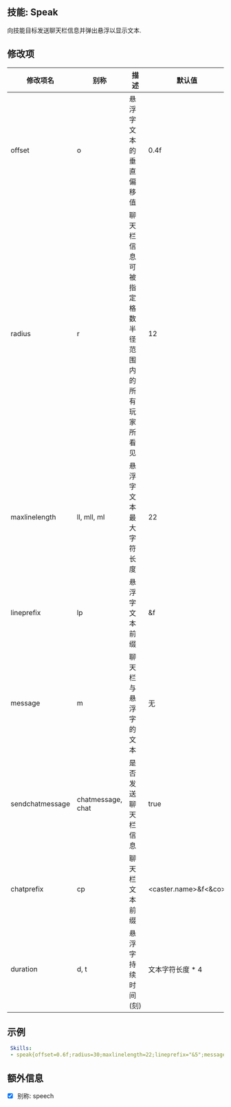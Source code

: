技能: Speak
--------------------------

向技能目标发送聊天栏信息并弹出悬浮以显示文本.

修改项
----------

| 修改项名 | 别称    | 描述                                                                                                    | 默认值 |
|-----------|------------|----------------------------------------------------------------------------------------------------------------|---------------|
| offset        | o           | 悬浮字文本的垂直偏移值 | 0.4f                             |
| radius        | r           | 聊天栏信息可被指定格数半径范围内的所有玩家所看见 | 12  |                            
| maxlinelength | ll, mll, ml | 悬浮字文本最大字符长度 | 22                               |
| lineprefix    | lp          | 悬浮字文本前缀 | &f                               |
| message       | m           | 聊天栏与悬浮字的文本 | 无                             |
| sendchatmessage | chatmessage, chat | 是否发送聊天栏信息 | true |
| chatprefix    | cp          | 聊天栏文本前缀 | &lt;caster.name&gt;&f&lt;&co&gt; |
| duration      | d, t        | 悬浮字持续时间(刻) | 文本字符长度 * 4              |

示例
--------

```yaml
 Skills:
 - speak{offset=0.6f;radius=30;maxlinelength=22;lineprefix="&5";message=" 我回来了!";chatprefix=<caster.name>&f<&co>;duration=200} @self ~onSpawn
```

额外信息
--

- [x] 别称: speech